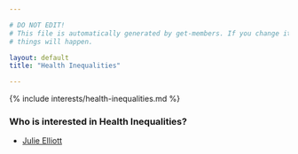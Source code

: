 ```yaml
---

# DO NOT EDIT!
# This file is automatically generated by get-members. If you change it, bad
# things will happen.

layout: default
title: "Health Inequalities"

---
```


{% include interests/health-inequalities.md %}

### Who is interested in Health Inequalities?


* [Julie Elliott](members/julie-elliott.html)

